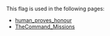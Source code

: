This flag is used in the following pages:
 - [human_proves_honour](../events/human_proves_honour.md)
 - [TheCommand_Missions](../missions/TheCommand_Missions.md)
